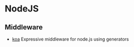 # NodeJS

## Middleware
* [koa](https://github.com/koajs/koa) Expressive middleware for node.js using generators